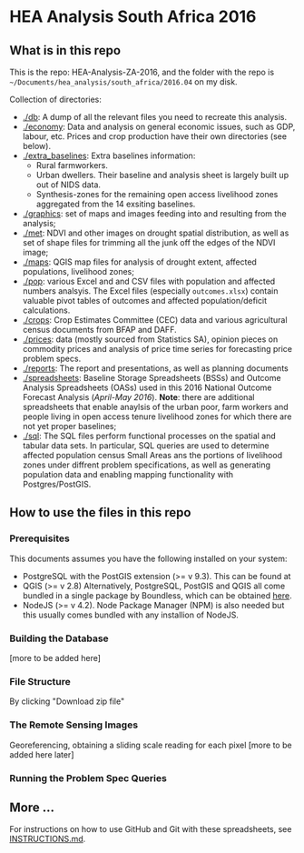 # HEA Analysis South Africa 2016

## What is in this repo

This is the repo: HEA-Analysis-ZA-2016, and the folder with the repo is `~/Documents/hea_analysis/south_africa/2016.04` on my disk.

Collection of directories:
* [./db](https://github.com/CharlesRethman/HEA-Analysis-ZA-2016/tree/master/db): A dump of all the relevant files you need to recreate this analysis.
* [./economy](https://github.com/CharlesRethman/HEA-Analysis-ZA-2016/tree/master/economy): Data and analysis on general economic issues, such as GDP, labour, etc. Prices and crop production have their own directories (see below).
* [./extra_baselines](https://github.com/CharlesRethman/HEA-Analysis-ZA-2016/tree/master/extra_baselines): Extra baselines information:
  * Rural farmworkers.
  * Urban dwellers. Their baseline and analysis sheet is largely built up out of NIDS data.
  * Synthesis-zones for the remaining open access livelihood zones aggregated from the 14 exsiting baselines.
* [./graphics](https://github.com/CharlesRethman/HEA-Analysis-ZA-2016/tree/master/graphics): set of maps and images feeding into and resulting from the analysis;
* [./met](https://github.com/CharlesRethman/HEA-Analysis-ZA-2016/tree/master/met): NDVI and other images on drought spatial distribution, as well as set of shape files for trimming all the junk off the edges of the NDVI image;
* [./maps](https://github.com/CharlesRethman/HEA-Analysis-ZA-2016/tree/master/maps): QGIS map files for analysis of drought extent, affected populations, livelihood zones;
* [./pop](https://github.com/CharlesRethman/HEA-Analysis-ZA-2016/tree/master/pop): various Excel and and CSV files with population and affected numbers analsyis. The Excel files (especially `outcomes.xlsx`) contain valuable pivot tables of outcomes and affected population/deficit calculations.
* [./crops](https://github.com/CharlesRethman/HEA-Analysis-ZA-2016/tree/master/crops): Crop Estimates Committee (CEC) data and various agricultural census documents from BFAP and DAFF.
* [./prices](https://github.com/CharlesRethman/HEA-Analysis-ZA-2016/tree/master/prices): data (mostly sourced from Statistics SA), opinion pieces on commodity prices and analysis of price time series for forecasting price problem specs.
* [./reports](https://github.com/CharlesRethman/HEA-Analysis-ZA-2016/tree/master/reports): The report and presentations, as well as planning documents
* [./spreadsheets](https://github.com/CharlesRethman/HEA-Analysis-ZA-2016/tree/master/spreadsheets): Baseline Storage Spreadsheets (BSSs) and Outcome Analysis Spreadsheets (OASs) used in this 2016 National Outcome Forecast Analysis (_April-May 2016_). **Note**: there are additional spreadsheets that enable anaylsis of the urban poor, farm workers and people living in open access tenure livelihood zones for which there are not yet proper baselines;
* [./sql](https://github.com/CharlesRethman/HEA-Analysis-ZA-2016/tree/master/sql): The SQL files perform functional processes on the spatial and tabular data sets. In particular, SQL queries are used to determine affected population census Small Areas ans the portions of livelihood zones under diffrent problem specifications, as well as generating population data and enabling mapping functionality with Postgres/PostGIS.

## How to use the files in this repo

### Prerequisites

This documents assumes you have the following installed on your system:
* PostgreSQL with the PostGIS extension (>= v 9.3). This can be found at
* QGIS (>= v 2.8)
Alternatively, PostgreSQL, PostGIS and QGIS all come bundled in a single package by Boundless, which can be obtained [here](http://boundlessgeo.com/products/).
* NodeJS (>= v 4.2). Node Package Manager (NPM) is also needed but this usually comes bundled with any installion of NodeJS.

### Building the Database

[more to be added here]

### File Structure

By clicking "Download zip file"

### The Remote Sensing Images

Georeferencing, obtaining a sliding scale reading for each pixel  [more to be added here later]

### Running the Problem Spec Queries



## More ...

For instructions on how to use GitHub and Git with these spreadsheets, see [INSTRUCTIONS.md](https://github.com/CharlesRethman/HEA-Analysis-ZA-2016/blob/master/INSTRUCTIONS.md).
